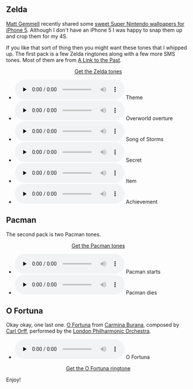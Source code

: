 <h2>Zelda</h2>

<p>
  <a href="http://mattgemmell.com">Matt Gemmell</a> recently shared some
  <a href="http://mattgemmell.com/2013/03/05/iphone-5-super-nintendo-wallpapers/">sweet Super Nintendo wallpapers for iPhone 5</a>.
  Although I don't have an iPhone 5 I was happy to snap them up and crop them for my 4S.
</p>

<p>
  If you like that sort of thing then you might want these tones that I whipped up. The first pack is a few Zelda
  ringtones along with a few more SMS tones. Most of them are from
  <a href="http://en.wikipedia.org/wiki/The_Legend_of_Zelda:_A_Link_to_the_Past">A Link to the Past</a>.
</p>

<p align="center"><a href="/f/zelda-tones.zip">Get the Zelda tones</a></p>

<ul class="audio">
  <li>
    <audio controls preload="none">
      <source src="/f/zelda-tones/Zelda Theme.mp3" type="audio/mpeg">
    </audio>
    Theme
  </li>
  <li>
    <audio controls preload="none">
      <source src="/f/zelda-tones/Zelda Overture.mp3" type="audio/mpeg">
    </audio>
    Overworld overture
  </li>
  <li>
    <audio controls preload="none">
      <source src="/f/zelda-tones/Zelda Song of Storms.mp3" type="audio/mpeg">
    </audio>
    Song of Storms
  </li>
  <li>
    <audio controls preload="none">
      <source src="/f/zelda-tones/Zelda Secret.mp3" type="audio/mpeg">
    </audio>
    Secret
  </li>
  <li>
    <audio controls preload="none">
      <source src="/f/zelda-tones/Zelda Item.mp3" type="audio/mpeg">
    </audio>
    Item
  </li>
  <li>
    <audio controls preload="none">
      <source src="/f/zelda-tones/Zelda Achievement.mp3" type="audio/mpeg">
    </audio>
    Achievement
  </li>
</ul>


<h2>Pacman</h2>

<p>The second pack is two Pacman tones.</p>
<p align="center"><a href="/f/pacman-tones.zip">Get the Pacman tones</a></p>

<ul class="audio">
  <li>
    <audio controls preload="none">
      <source src="/f/pacman-tones/Pacman.mp3" type="audio/mpeg">
    </audio>
    Pacman starts
  </li>
  <li>
    <audio controls preload="none">
      <source src="/f/pacman-tones/Pacman Dies.mp3" type="audio/mpeg">
    </audio>
    Pacman dies
  </li>
</ul>


<h2>O Fortuna</h2>

<p>
  Okay okay, one last one.
  <a href="http://en.wikipedia.org/wiki/O_Fortuna">O Fortuna</a> from
  <a href="http://en.wikipedia.org/wiki/Carmina_Burana">Carmina Burana</a>,
  composed by <a href="http://en.wikipedia.org/wiki/Carl_Orff">Carl Orff</a>,
  performed by the <a href="http://www.lpo.co.uk">London Philharmonic Orchestra</a>.
</p>

<ul class="audio">
  <li>
    <audio controls preload="none">
      <source src="/f/Carmina%20Burana%20-%20O%20Fortuna.mp3" type="audio/mpeg">
    </audio>
    O Fortuna
  </li>
</ul>

<p align="center"><a href="/f/Carmina%20Burana%20-%20O%20Fortuna.m4r">Get the O Fortuna ringtone</a></p>

<p>Enjoy!</p>
